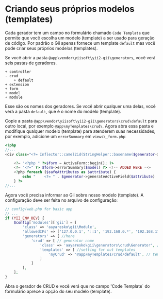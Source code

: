 Criando seus próprios modelos (templates)
===========================

Cada gerador tem um campo no formulário chamado `Code Template` que permite que você escolha um modelo (template) a ser usado para geração de código.
Por padrão o Gii apenas fornece um template `default` mas você pode criar seus próprios modelos (templates).

Se você abrir a pasta `@app\vendor\yiisoft\yii2-gii\generators`, você verá seis pastas de geradores.

```
+ controller
- crud
    + default
+ extension
+ form
+ model
+ module
```

Esse são os nomes dos geradores. Se você abrir qualquer uma delas, você verá a pasta `default`, que é o nome do modelo (template).

Copie a pasta `@app\vendor\yiisoft\yii2-gii\generators\crud\default` para outro local, por exemplo `@app\myTemplates\crud\`.
Agora abra essa pasta e modifique qualquer modelo (template) para atenderem suas necessidades, por exemplo, adicione um `errorSummary` em `views\_form.php`:

```php
<?php
//...
<div class="<?= Inflector::camel2id(StringHelper::basename($generator->modelClass)) ?>-form">

    <?= "<?php " ?>$form = ActiveForm::begin(); ?>
    <?= "<?=" ?> $form->errorSummary($model) ?> <!-- ADDED HERE -->
    <?php foreach ($safeAttributes as $attribute) {
        echo "    <?= " . $generator->generateActiveField($attribute) . " ?>\n\n";
    } ?>
//...
```

Agora você precisa informar ao Gii sobre nosso modelo (template). A configuração deve ser feita no arquivo de configuração:

```php
// config/web.php for basic app
// ...
if (YII_ENV_DEV) {    
    $config['modules']['gii'] = [
        'class' => 'aayaresko\gii\Module',      
        'allowedIPs' => ['127.0.0.1', '::1', '192.168.0.*', '192.168.178.20'],  
        'generators' => [ //here
            'crud' => [ // generator name
                'class' => 'aayaresko\gii\generators\crud\Generator', // generator class
                'templates' => [ //setting for out templates
                    'myCrud' => '@app/myTemplates/crud/default', // template name => path to template
                ]
            ]
        ],
    ];
}
```
Abra o gerador de CRUD e você verá  que no campo 'Code Template` do formulário aprece a opção do seu modelo (template).